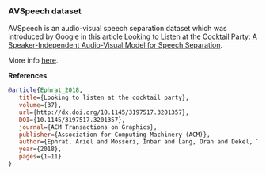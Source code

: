 ### AVSpeech dataset

AVSpeech is an audio-visual speech separation dataset which was introduced by Google 
in this article [Looking to Listen at the Cocktail Party: 
A Speaker-Independent Audio-Visual Model for Speech 
Separation](https://arxiv.org/abs/1804.03619).

More info [here](https://looking-to-listen.github.io/avspeech/download.html).

**References**
```BibTex
@article{Ephrat_2018,
   title={Looking to listen at the cocktail party},
   volume={37},
   url={http://dx.doi.org/10.1145/3197517.3201357},
   DOI={10.1145/3197517.3201357},
   journal={ACM Transactions on Graphics},
   publisher={Association for Computing Machinery (ACM)},
   author={Ephrat, Ariel and Mosseri, Inbar and Lang, Oran and Dekel, Tali and Wilson, Kevin and Hassidim, Avinatan and Freeman, William T. and Rubinstein, Michael},
   year={2018},
   pages={1–11}
}
```
